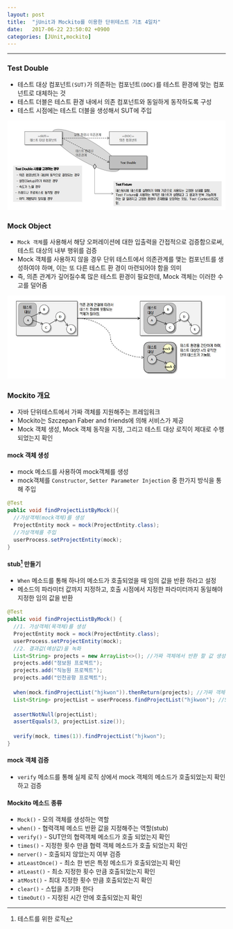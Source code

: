 ```yaml
---
layout: post
title:  "jUnit과 Mockito를 이용한 단위테스트 기초 4일차"
date:   2017-06-22 23:50:02 +0900
categories: [JUnit,mockito]
---
```


---

### Test Double

* 테스트 대상 컴포넌트``(SUT)``가 의존하는 컴포넌트``(DOC)``를 테스트 환경에 맞는 컴포넌트로 대체하는 것
* 테스트 더블은 테스트 환경 내에서 의존 컴포넌트와 동일하게 동작하도록 구성
* 테스트 시점에는 테스트 더블을 생성해서 SUT에 주입

![테스트더블](/static/img/posts/2017/20170622_junit00.JPG)

### Mock Object

* ``Mock 객체``를 사용해서 해당 오퍼레이션에 대한 입출력을 간접적으로 검증함으로써, 테스트 대상의 내부 행위를 검증
* Mock 객체를 사용하지 않을 경우 단위 테스트에서 의존관계를 맺는 컴포넌트를 생성하여야 하며, 이는 또 다른 테스트 환
경이 마련되어야 함을 의미
* 즉, 의존 관계가 깊어질수록 많은 테스트 환경이 필요한데, Mock 객체는 이러한 수고를 덜어줌

![MockObject](/static/img/posts/2017/20170622_junit01.JPG)

### Mockito 개요

* 자바 단위테스트에서 가짜 객체를 지원해주는 프레임워크
* Mockito는 Szczepan Faber and friends에 의해 서비스가 제공
* Mock 객체 생성, Mock 객체 동작을 지정, 그리고 테스트 대상 로직이 제대로 수행 되었는지 확인

#### mock 객체 생성

* mock 메소드를 사용하여 mock객체를 생성
* mock객체를 ``Constructor``, ``Setter Parameter Injection`` 중 한가지 방식을 통해 주입

```java
@Test
public void findProjectListByMock(){
  //가상객체(mock객체)를 생성
  ProjectEntity mock = mock(ProjectEntity.class);
  //가상객체를 주입
  userProcess.setProjectEntity(mock);
}
```

#### stub[^1] 만들기

[^1]: 테스트를 위한 로직

* ``When`` 메소드를 통해 하나의 메소드가 호출되었을 때 임의 값을 반환 하라고 설정
* 메소드의 파라미터 값까지 지정하고, 호출 시점에서 지정한 파라미터까지 동일해야 지정한 임의 값을 반환

```java
@Test
public void findProjectListByMock() {
  //1. 가상객체(목객체)를 생성
  ProjectEntity mock = mock(ProjectEntity.class);
  userProcess.setProjectEntity(mock);
  //2. 결과값(예상값)을 녹화
  List<String> projects = new ArrayList<>(); //가짜 객체에서 반환 할 값 생성
  projects.add("정보원 프로젝트");
  projects.add("직능원 프로젝트");
  projects.add("인천공항 프로젝트");

  when(mock.findProjectList("hjkwon")).thenReturn(projects); //가짜 객체에서 frndProjectList메소드의 파라미터로 ‘hjkwon’이 호출되면 위에저 지정한 값을 반환 하라고 설정
  List<String> projectList = userProcess.findProjectList("hjkwon"); //Stub으로 지정 한 값 리턴 받음

  assertNotNull(projectList);
  assertEquals(3, projectList.size());

  verify(mock, times(1)).findProjectList("hjkwon");
}
```

#### mock 객체 검증

* ``verify`` 메소드를 통해 실제 로직 상에서 mock 객체의 메소드가 호출되었는지 확인하고 검증

#### Mockito 메소드 종류

* ``Mock()`` - 모의 객체를 생성하는 역할
* ``when()`` - 협력객체 메소드 반환 값을 지정해주는 역할(stub)
* ``verify()`` - SUT안의 협력객체 메소드가 호출 되었는지 확인
* ``times()`` - 지정한 횟수 만큼 협력 객체 메소드가 호출 되었는지 확인
* ``nerver()`` - 호출되지 않았는지 여부 검증
* ``atLeastOnce()`` - 최소 한 번은 특정 메소드가 호출되었는지 확인
* ``atLeast()`` - 최소 지정한 횟수 만큼 호출되었는지 확인
* ``atMost()`` - 최대 지정한 횟수 만큼 호출되었는지 확인
* ``clear()`` - 스텁을 초기화 한다
* ``timeOut()`` - 지정된 시간 안에 호출되었는지 확인
